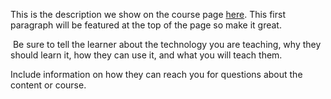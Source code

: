 This is the description we show on the course page [here](https://lab.github.com/trungnv299/thao-moc-linh). This first paragraph will be featured at the top of the page so make it great.
​

​
Be sure to tell the learner about the technology you are teaching, why they should learn it, how they can use it, and what you will teach them.
​


Include information on how they can reach you for questions about the content or course. 
